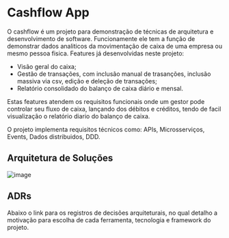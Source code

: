 # Cashflow App

O cashflow é um projeto para demonstração de técnicas de arquitetura e desenvolvimento de software. Funcionamente ele tem a função de demonstrar dados analiticos da movimentação de caixa de uma empresa ou mesmo pessoa fisica.
Features já desenvolvidas neste projeto:
- Visão geral do caixa;
- Gestão de transações, com inclusão manual de trasanções, inclusão massiva via csv, edição e deleção de transações;
- Relatório consolidado do balanço de caixa diário e mensal.

Estas features atendem os requisitos funcionais onde um gestor pode controlar seu fluxo de caixa, lançando dos débitos e créditos, tendo de facil visualização o relatório diario do balanço de caixa.

O projeto implementa requisitos técnicos como: APIs, Microsserviços, Events, Dados distribuidos, DDD.

## Arquitetura de Soluções
![image](https://github.com/user-attachments/assets/daa641cd-fe5d-46d3-8b4a-cb8a1ea50dbc)

## ADRs
Abaixo o link para os registros de decisões arquiteturais, no qual detalho a motivação para escolha de cada ferramenta, tecnologia e framework do projeto.

